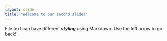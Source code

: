 ```yaml
---
layout: slide
title: "Welcome to our second slide!"
---
```

File text can have different _**styling**_ using Markdown.
Use the left arrow to go back!
